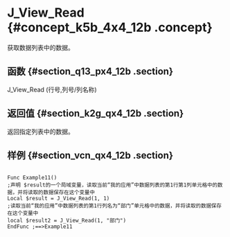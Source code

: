 # J\_View\_Read {#concept_k5b_4x4_12b .concept}

获取数据列表中的数据。

## 函数 {#section_q13_px4_12b .section}

J\_View\_Read \(行号,列号/列名称\)

## 返回值 {#section_k2g_qx4_12b .section}

返回指定列表中的数据。

## 样例 {#section_vcn_qx4_12b .section}

```

Func Example11()
;声明 $result的一个局域变量，读取当前“我的应用”中数据列表的第1行第1列单元格中的数据，并将读取的数据保存在这个变量中
Local $result = J_View_Read(1, 1)
;读取当前“我的应用”中数据列表的第1行列名为“部门”单元格中的数据，并将读取的数据保存在这个变量中
local $result2 = J_View_Read(1, "部门")
EndFunc ;==>Example11
```

